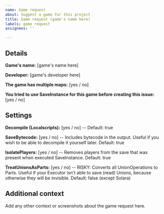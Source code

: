 ```yaml
---
name: Game request
about: Suggest a game for this project
title: Game request (game's name here)
labels: game request
assignees: ''

---
```


## Details

**Game's name:** [game's name here]

**Developer:** [game's developer here]

**The game has multiple maps:** [yes / no]

**You tried to use SaveInstance for this game before creating this issue:** [yes / no]

## Settings

**Decompile (Localscripts):** [yes / no] -- Default: true

**SaveBytecode:** [yes / no] -- Includes bytecode in the output. Useful if you wish to be able to decompile it yourself later. Default: true

**IsolatePlayers:** [yes / no] -- Removes players from the save that was present when executed SaveInstance. Default: true

**TreatUnionsAsParts:** [yes / no] -- RISKY: Converts all UnionOperations to Parts. Useful if your Executor isn't able to save (read) Unions, because otherwise they will be invisible. Default: false (except Solara)

## Additional context
Add any other context or screenshots about the game request here.
